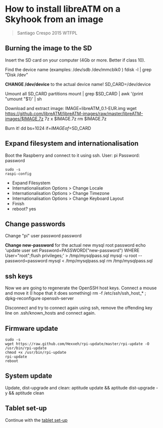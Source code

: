 # How to install libreATM on a Skyhook from an image #

> Santiago Crespo 2015 WTFPL

## Burning the image to the SD ##
Insert the SD card on your computer (4Gb or more. Better if class 10).

Find the device name (examples: /dev/sdb /dev/mmcblk0 ) 
    fdisk -l | grep "Disk /dev"

**CHANGE /dev/device** to the actual device name!
    SD_CARD=/dev/device

Umount all SD_CARD partitions
    mount | grep $SD_CARD | awk '{print "umount "$1}' | sh

Download and extract image:
	IMAGE=libreATM_0.1-EUR.img
    wget https://github.com/libreATM/libreATM-images/raw/master/libreATM-images/$IMAGE.7z
    7z x $IMAGE.7z
    rm $IMAGE.7z

Burn it!
    dd bs=1024 if=$IMAGE of=$SD_CARD

## Expand filesystem and internationalisation ##
Boot the Raspberry and connect to it using ssh.
User: pi
Password: password

    sudo -s
    raspi-config

* Expand Filesystem
* Internationalisation Options > Change Locale
* Internationalisation Options > Change Timezone
* Internationalisation Options > Change Keyboard Layout
* Finish
* reboot? yes

## Change passwords ##
Change "pi" user password
    password

**Change new-password** for the actual new mysql root password
    echo 'update user set Password=PASSWORD("new-password") WHERE User="root";flush privileges;' > /tmp/mysqlpass.sql
    mysql -u root --password=password mysql < /tmp/mysqlpass.sql
    rm /tmp/mysqlpass.sql

## ssh keys ##
Now we are going to regenerate the OpenSSH host keys. Connect a mouse and move it (I hope that it does something)
    rm -f /etc/ssh/ssh_host_* ; dpkg-reconfigure openssh-server

Disconnect and try to connect again using ssh, remove the offending key line on .ssh/known_hosts and connect again.

##  Firmware update ##
    sudo -s
    wget https://raw.github.com/Hexxeh/rpi-update/master/rpi-update -O /usr/bin/rpi-update
    chmod +x /usr/bin/rpi-update
    rpi-update
    reboot

##  System update ##
Update, dist-upgrade and clean:
    aptitude update && aptitude dist-upgrade -y && aptitude clean


## Tablet set-up ##
Continue with the [tablet set-up](How_to_Install_libreATM_on_a_Nexus7_from_scratch.md)


